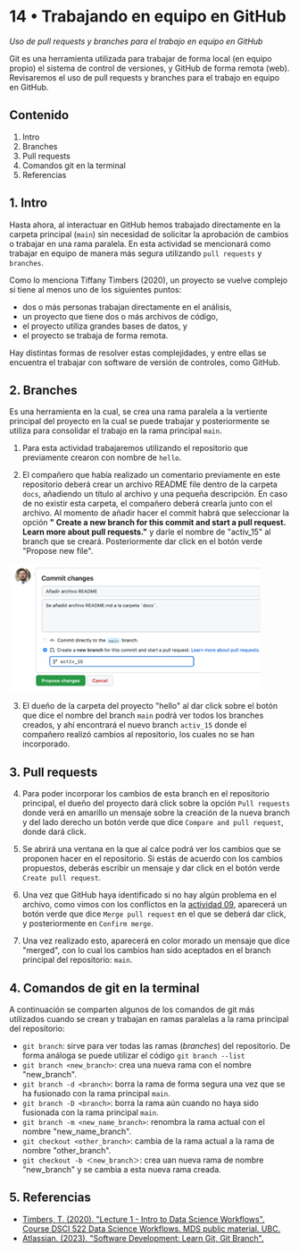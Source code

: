 # 14 • Trabajando en equipo en GitHub
*Uso de pull requests y branches para el trabajo en equipo en GitHub*

Git es una herramienta utilizada para trabajar de forma local (en equipo propio) el sistema de control de versiones, y GitHub de forma remota (web). Revisaremos el uso de pull requests y branches para el trabajo en equipo en GitHub.

## Contenido
1. Intro
2. Branches
3. Pull requests
4. Comandos git en la terminal
5. Referencias

## 1. Intro
Hasta ahora, al interactuar en GitHub hemos trabajado directamente en la carpeta principal (`main`) sin necesidad de solicitar la aprobación de cambios o trabajar en una rama paralela. En esta actividad se mencionará como trabajar en equipo de manera más segura utilizando `pull requests` y `branches`.

Como lo menciona Tiffany Timbers (2020), un proyecto se vuelve complejo si tiene al menos uno de los siguientes puntos:
- dos o más personas trabajan directamente en el análisis,
- un proyecto que tiene dos o más archivos de código,
- el proyecto utiliza grandes bases de datos, y
- el proyecto se trabaja de forma remota.

Hay distintas formas de resolver estas complejidades, y entre ellas se encuentra el trabajar con software de versión de controles, como GitHub.


## 2. Branches
Es una herramienta en la cual, se crea una rama paralela a la vertiente principal del proyecto en la cual se puede trabajar y posteriormente se utiliza para consolidar el trabajo en la rama principal `main`.

1. Para esta actividad trabajaremos utilizando el repositorio que previamente crearon con nombre de `hello`.

2. El compañero que había realizado un comentario previamente en este repositorio deberá crear un archivo README file dentro de la carpeta `docs`, añadiendo un título al archivo y una pequeña descripción. En caso de no existir esta carpeta, el compañero deberá crearla junto con el archivo. Al momento de añadir hacer el commit habrá que seleccionar la opción __" Create a new branch for this commit and start a pull request. Learn more about pull requests."__ y darle el nombre de "activ_15" al branch que se creará. Posteriormente dar click en el botón verde "Propose new file".

<img src="img/15-01_branch.png" width="450" align = "centre">

3. El dueño de la carpeta del proyecto "hello" al dar click sobre el botón que dice el nombre del branch `main` podrá ver todos los branches creados, y ahí encontrará el nuevo branch `activ_15` donde el compañero realizó cambios al repositorio, los cuales no se han incorporado.


## 3. Pull requests
4. Para poder incorporar los cambios de esta branch en el repositorio principal, el dueño del proyecto dará click sobre la opción `Pull requests` donde verá en amarillo un mensaje sobre la creación de la nueva branch y del lado derecho un botón verde que dice `Compare and pull request`, donde dará click.

5. Se abrirá una ventana en la que al calce podrá ver los cambios que se proponen hacer en el repositorio. Si estás de acuerdo con los cambios propuestos, deberás escribir un mensaje y dar click en el botón verde `Create pull request`.

6. Una vez que GitHub haya identificado si no hay algún problema en el archivo, como vimos con los conflictos en la [actividad 09](https://github.com/vcuspinera/UDG_MCD_Project_Dev_I/blob/main/actividades/09_GitHub_conflict.md), aparecerá un botón verde que dice `Merge pull request` en el que se deberá dar click, y posteriormente en `Confirm merge`.

7. Una vez realizado esto, aparecerá en color morado un mensaje que dice "merged", con lo cual los cambios han sido aceptados en el branch principal del repositorio: `main`.

## 4. Comandos de git en la terminal

A continuación se comparten algunos de los comandos de git más utilizados cuando se crean y trabajan en ramas paralelas a la rama principal del repositorio:

- `git branch`: sirve para ver todas las ramas (*branches*) del repositorio. De forma análoga se puede utilizar el código `git branch --list`
- `git branch <new_branch>`: crea una nueva rama con el nombre "new_branch".
- `git branch -d <branch>`: borra la rama de forma segura una vez que se ha fusionado con la rama principal `main`.
- `git branch -D <branch>`: borra la rama aún cuando no haya sido fusionada con la rama principal `main`.
- `git branch -m <new_name_branch>`: renombra la rama actual con el nombre "new_name_branch".
- `git checkout <other_branch>`: cambia de la rama actual a la rama de nombre "other_branch".
- `git checkout -b ＜new_branch＞`: crea uan nueva rama de nombre "new_branch" y se cambia a esta nueva rama creada.

## 5. Referencias
- [Timbers, T. (2020). "Lecture 1 - Intro to Data Science Workflows". Course DSCI 522 Data Science Workflows. MDS public material. UBC.](https://github.com/UBC-MDS/DSCI_522_dsci-workflows/blob/master/lectures/01_lecture-intro-to-ds-workflows.ipynb)
- [Atlassian. (2023). "Software Development: Learn Git, Git Branch".](https://www.atlassian.com/git/tutorials/using-branches/git-checkout)
